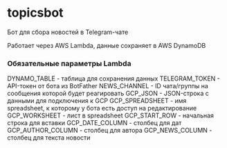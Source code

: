 # topicsbot

Бот для сбора новостей в Telegram-чате

Работает через AWS Lambda, данные сохраняет в AWS DynamoDB

### Обязательные параметры Lambda
DYNAMO_TABLE - таблица для сохранения данных
TELEGRAM_TOKEN - API-токен от бота из BotFather
NEWS_CHANNEL - ID чата/группы на сообщения которой будет реагировать
GCP_JSON - JSON-строка с данными для подключения к GCP
GCP_SPREADSHEET - имя spreadsheet, к которому у бота есть доступ на редактирование
GCP_WORKSHEET - лист в spreadsheet
GCP_START_ROW - начальная строка для вставки
GCP_DATE_COLUMN - столбец для дат
GCP_AUTHOR_COLUMN - столбец для автора
GCP_NEWS_COLUMN - столбец для текста новости
